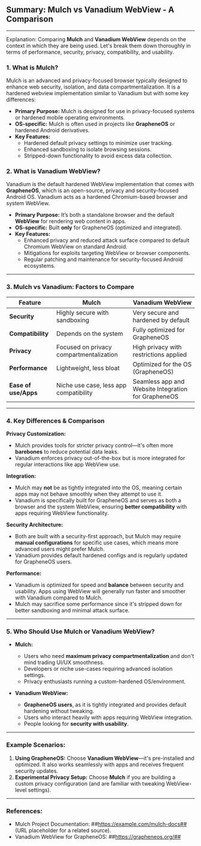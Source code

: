 ## Summary: Mulch vs Vanadium WebView - A Comparison  
---  
Explanation: Comparing **Mulch** and **Vanadium WebView** depends on the context in which they are being used. Let's break them down thoroughly in terms of performance, security, privacy, compatibility, and usability.  

### 1. **What is Mulch?**  
Mulch is an advanced and privacy-focused browser typically designed to enhance web security, isolation, and data compartmentalization. It is a hardened webview implementation similar to Vanadium but with some key differences:  

   - **Primary Purpose:** Mulch is designed for use in privacy-focused systems or hardened mobile operating environments.  
   - **OS-specific:** Mulch is often used in projects like **GrapheneOS** or hardened Android derivatives.  
   - **Key Features:**  
      - Hardened default privacy settings to minimize user tracking.  
      - Enhanced sandboxing to isolate browsing sessions.  
      - Stripped-down functionality to avoid excess data collection.

### 2. **What is Vanadium WebView?**  
Vanadium is the default hardened WebView implementation that comes with **GrapheneOS**, which is an open-source, privacy and security-focused Android OS. Vanadium acts as a hardened Chromium-based browser and system WebView.  

   - **Primary Purpose:** It’s both a standalone browser and the default **WebView** for rendering web content in apps.  
   - **OS-specific:** Built **only** for GrapheneOS (optimized and integrated).  
   - **Key Features:**  
      - Enhanced privacy and reduced attack surface compared to default Chromium WebView on standard Android.  
      - Mitigations for exploits targeting WebView or browser components.  
      - Regular patching and maintenance for security-focused Android ecosystems.  

---

### 3. Mulch vs Vanadium: Factors to Compare  

| **Feature**           | **Mulch**                          | **Vanadium WebView**                |  
|------------------------|------------------------------------|------------------------------------|  
| **Security**           | Highly secure with sandboxing     | Very secure and hardened by default|  
| **Compatibility**      | Depends on the system             | Fully optimized for GrapheneOS     |  
| **Privacy**            | Focused on privacy compartmentalization | High privacy with restrictions applied |  
| **Performance**        | Lightweight, less bloat           | Optimized for the OS (GrapheneOS)  |  
| **Ease of use/Apps**   | Niche use case, less app compatibility | Seamless app and Website Integration for GrapheneOS |  

---

### 4. **Key Differences & Comparison**  

**Privacy Customization:**  
- Mulch provides tools for stricter privacy control—it's often more **barebones** to reduce potential data leaks.  
- Vanadium enforces privacy out-of-the-box but is more integrated for regular interactions like app WebView use.  

**Integration:**  
- Mulch may **not** be as tightly integrated into the OS, meaning certain apps may not behave smoothly when they attempt to use it.  
- Vanadium is specifically built for GrapheneOS and serves as both a browser and the system WebView, ensuring **better compatibility** with apps requiring WebView functionality.  

**Security Architecture:**  
- Both are built with a security-first approach, but Mulch may require **manual configurations** for specific use cases, which means more advanced users might prefer Mulch.  
- Vanadium provides default hardened configs and is regularly updated for GrapheneOS users.  

**Performance:**  
- Vanadium is optimized for speed and **balance** between security and usability. Apps using WebView will generally run faster and smoother with Vanadium compared to Mulch.  
- Mulch may sacrifice some performance since it's stripped down for better sandboxing and minimal attack surface.  

---

### 5. **Who Should Use Mulch or Vanadium WebView?**  

- **Mulch:**  
   - Users who need **maximum privacy compartmentalization** and don't mind trading UI/UX smoothness.  
   - Developers or niche use-cases requiring advanced isolation settings.  
   - Privacy enthusiasts running a custom-hardened OS/environment.  

- **Vanadium WebView:**  
   - **GrapheneOS users**, as it is tightly integrated and provides default hardening without tweaking.  
   - Users who interact heavily with apps requiring WebView integration.  
   - People looking for **security with usability**.  

---

### Example Scenarios:

1. **Using GrapheneOS:** Choose **Vanadium WebView**—it's pre-installed and optimized. It also works seamlessly with apps and receives frequent security updates.  
2. **Experimental Privacy Setup:** Choose **Mulch** if you are building a custom privacy configuration (and are familiar with tweaking WebView-level settings).  

---

### References:  
- Mulch Project Documentation: ##https://example.com/mulch-docs## (URL placeholder for a related source).  
- Vanadium WebView for GrapheneOS: ##https://grapheneos.org/##  